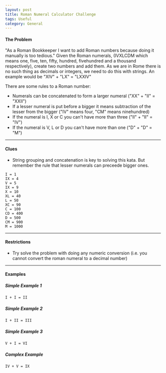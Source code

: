 ```yaml
---
layout: post
title: Roman Numeral Calculator Challenge
tags: Useful
category: General
---
```


#### The Problem ####

"As a Roman Bookkeeper I want to add Roman numbers because doing it manually is too tedious." Given the Roman numerals, (IVXLCDM which means one, five, ten, fifty, hundred, fivehundred and a thousand respectively), create two numbers and add them. As we are in Rome there is no such thing as decimals or integers, we need to do this with strings. An example would be "XIV" + "LX" = "LXXIV"

There are some rules to a Roman number:

- Numerals can be concatenated to form a larger numeral ("XX" + "II" = "XXII")  
- If a lesser numeral is put before a bigger it means subtraction of the lesser from the bigger ("IV" means four, "CM" means ninehundred)  
- If the numeral is I, X or C you can't have more than three ("II" + "II" = "IV")  
- If the numeral is V, L or D you can't have more than one ("D" + "D" = "M")  

----------------------------------------------------------------------------------------------

#### Clues ####

- String grouping and concatenation is key to solving this kata. But remember the rule that lesser numerals can preceede bigger ones.

~~~
I = 1  
IX = 4  
V = 5  
IX = 9  
X = 10  
XL = 40  
L = 50  
XC = 90  
C = 100  
CD = 400  
D = 500  
CM = 900  
M = 1000
~~~

----------------------------------------------------------------------------------------------

#### Restrictions ####

- Try solve the problem with doing any numeric conversion (i.e. you cannot convert the roman numeral to a decimal number)  

----------------------------------------------------------------------------------------------


#### Examples ####

##### Simple Example 1 #####

~~~
I + I = II
~~~

##### Simple Example 2 #####

~~~
I + II = III
~~~

##### Simple Example 3 #####

~~~ 
V + I = VI
~~~

##### Complex Example #####

~~~ 
IV + V = IX
~~~


